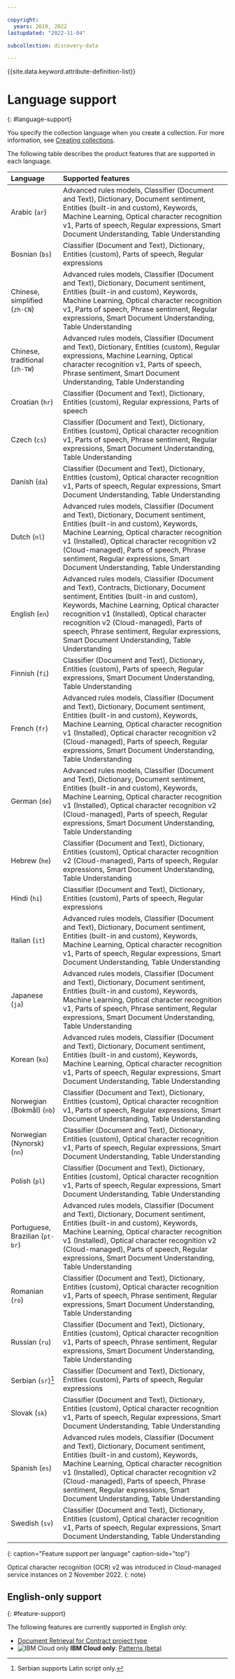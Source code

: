 ```yaml
---

copyright:
  years: 2019, 2022
lastupdated: "2022-11-04"

subcollection: discovery-data

---
```


{{site.data.keyword.attribute-definition-list}}

# Language support
{: #language-support}

You specify the collection language when you create a collection. For more information, see [Creating collections](/docs/discovery-data?topic=discovery-data-collections).

The following table describes the product features that are supported in each language.

| Language | Supported features|
|:---|:---|
| Arabic (`ar`) | Advanced rules models, Classifier (Document and Text), Dictionary, Document sentiment, Entities (built-in and custom), Keywords, Machine Learning, Optical character recognition v1, Parts of speech, Regular expressions, Smart Document Understanding, Table Understanding |
| Bosnian (`bs`) | Classifier (Document and Text), Dictionary, Entities (custom), Parts of speech, Regular expressions |
| Chinese, simplified (`zh-CN`) | Advanced rules models, Classifier (Document and Text), Dictionary, Document sentiment, Entities (built-in and custom), Keywords, Machine Learning, Optical character recognition v1, Parts of speech, Phrase sentiment, Regular expressions, Smart Document Understanding, Table Understanding|
| Chinese, traditional (`zh-TW`) | Advanced rules models, Classifier (Document and Text), Dictionary, Entities (custom), Regular expressions, Machine Learning, Optical character recognition v1, Parts of speech, Phrase sentiment, Smart Document Understanding, Table Understanding |
| Croatian (`hr`) | Classifier (Document and Text), Dictionary, Entities (custom), Regular expressions, Parts of speech |
| Czech (`cs`) | Classifier (Document and Text), Dictionary, Entities (custom), Optical character recognition v1, Parts of speech, Phrase sentiment, Regular expressions, Smart Document Understanding, Table Understanding  |
| Danish (`da`) | Classifier (Document and Text), Dictionary, Entities (custom), Optical character recognition v1, Parts of speech, Regular expressions, Smart Document Understanding, Table Understanding |
| Dutch (`nl`) | Advanced rules models, Classifier (Document and Text), Dictionary, Document sentiment, Entities (built-in and custom), Keywords, Machine Learning, Optical character recognition v1 (Installed), Optical character recognition v2 (Cloud-managed), Parts of speech, Phrase sentiment, Regular expressions, Smart Document Understanding, Table Understanding |
| English (`en`) | Advanced rules models, Classifier (Document and Text), Contracts, Dictionary, Document sentiment, Entities (built-in and custom), Keywords, Machine Learning, Optical character recognition v1 (Installed), Optical character recognition v2 (Cloud-managed), Parts of speech, Phrase sentiment, Regular expressions, Smart Document Understanding, Table Understanding |
| Finnish (`fi`) | Classifier (Document and Text), Dictionary, Entities (custom), Parts of speech, Regular expressions, Smart Document Understanding, Table Understanding |
| French (`fr`) | Advanced rules models, Classifier (Document and Text), Dictionary, Document sentiment, Entities (built-in and custom), Keywords, Machine Learning, Optical character recognition v1 (Installed), Optical character recognition v2 (Cloud-managed), Parts of speech, Regular expressions, Smart Document Understanding, Table Understanding |
| German (`de`) | Advanced rules models, Classifier (Document and Text), Dictionary, Document sentiment, Entities (built-in and custom), Keywords, Machine Learning, Optical character recognition v1 (Installed), Optical character recognition v2 (Cloud-managed), Parts of speech, Regular expressions, Smart Document Understanding, Table Understanding |
| Hebrew (`he`) | Classifier (Document and Text), Dictionary, Entities (custom), Optical character recognition v2 (Cloud-managed), Parts of speech, Regular expressions, Smart Document Understanding, Table Understanding |
| Hindi (`hi`) | Classifier (Document and Text), Dictionary, Entities (custom), Parts of speech, Regular expressions |
| Italian (`it`) | Advanced rules models, Classifier (Document and Text), Dictionary, Document sentiment, Entities (built-in and custom), Keywords, Machine Learning, Optical character recognition v1, Parts of speech, Regular expressions, Smart Document Understanding, Table Understanding |
| Japanese (`ja`) | Advanced rules models, Classifier (Document and Text), Dictionary, Document sentiment, Entities (built-in and custom), Keywords, Machine Learning, Optical character recognition v1, Parts of speech, Phrase sentiment, Regular expressions, Smart Document Understanding, Table Understanding |
| Korean (`ko`) | Advanced rules models, Classifier (Document and Text), Dictionary, Document sentiment, Entities (built-in and custom), Keywords, Machine Learning, Optical character recognition v1, Parts of speech, Regular expressions, Smart Document Understanding, Table Understanding |
| Norwegian (Bokma&#778;l) (`nb`) | Classifier (Document and Text), Dictionary, Entities (custom), Optical character recognition v1, Parts of speech, Regular expressions, Smart Document Understanding, Table Understanding |
| Norwegian (Nynorsk) (`nn`) | Classifier (Document and Text), Dictionary, Entities (custom), Optical character recognition v1, Parts of speech, Regular expressions, Smart Document Understanding, Table Understanding |
| Polish (`pl`) | Classifier (Document and Text), Dictionary, Entities (custom), Optical character recognition v1, Parts of speech, Regular expressions, Smart Document Understanding, Table Understanding |
| Portuguese, Brazilian (`pt-br`) | Advanced rules models, Classifier (Document and Text), Dictionary, Document sentiment, Entities (built-in and custom), Keywords, Machine Learning, Optical character recognition v1 (Installed), Optical character recognition v2 (Cloud-managed), Parts of speech, Regular expressions, Smart Document Understanding, Table Understanding |
| Romanian (`ro`) | Classifier (Document and Text), Dictionary, Entities (custom), Optical character recognition v1, Parts of speech, Phrase sentiment, Regular expressions, Smart Document Understanding, Table Understanding  |
| Russian (`ru`) | Classifier (Document and Text), Dictionary, Entities (custom), Optical character recognition v1, Parts of speech, Phrase sentiment, Regular expressions, Smart Document Understanding, Table Understanding |
| Serbian (`sr`)[^tabletext] | Classifier (Document and Text), Dictionary, Entities (custom), Parts of speech, Regular expressions|
| Slovak (`sk`) | Classifier (Document and Text), Dictionary, Entities (custom), Optical character recognition v1, Parts of speech, Regular expressions, Smart Document Understanding, Table Understanding |
| Spanish (`es`) | Advanced rules models, Classifier (Document and Text), Dictionary, Document sentiment, Entities (built-in and custom), Keywords, Machine Learning, Optical character recognition v1 (Installed), Optical character recognition v2 (Cloud-managed), Parts of speech, Phrase sentiment, Regular expressions, Smart Document Understanding, Table Understanding  |
| Swedish (`sv`) | Classifier (Document and Text), Dictionary, Entities (custom), Optical character recognition v1, Parts of speech, Regular expressions, Smart Document Understanding, Table Understanding |
{: caption="Feature support per language" caption-side="top"}

[^tabletext]: Serbian supports Latin script only.

Optical character recognition (OCR) v2 was introduced in Cloud-managed service instances on 2 November 2022.
{: note}

<!-- **{{site.data.keyword.icp4dfull_notm}}**: For version 2.1.2 non-English language support, you must install the optional language pack `ibm-watson-discovery-pack1-prod`. Installation instructions for `ibm-watson-discovery-pack1-prod` are available in the [Installing the optional language pack](https://www.ibm.com/support/knowledgecenter/SSQNUZ_2.5.0/cpd/svc/watson/discovery-install.html){: external} section of the {{site.data.keyword.discovery-data_long}} installation instructions. The language pack does not need to be installed separately in {{site.data.keyword.discovery-data_long}} version 2.1.3 or later.
{: note}
-->

## English-only support
{: #feature-support}

The following features are currently supported in English only:

-  [Document Retrieval for Contract project type](/docs/discovery-data?topic=discovery-data-projects#doc-retrieval-contracts)
-  ![IBM Cloud only](images/ibm-cloud.png) **IBM Cloud only**: [Patterns (beta)](/docs/discovery-data?topic=discovery-data-domain-pattern)
